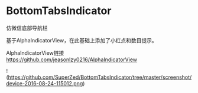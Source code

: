 # BottomTabsIndicator
仿微信底部导航栏

基于AlphaIndicatorView，在此基础上添加了小红点和数目提示。

AlphaIndicatorView链接 https://github.com/jeasonlzy0216/AlphaIndicatorView

!(https://github.com/SuperZed/BottomTabsIndicator/tree/master/screenshot/device-2016-08-24-115012.png)
